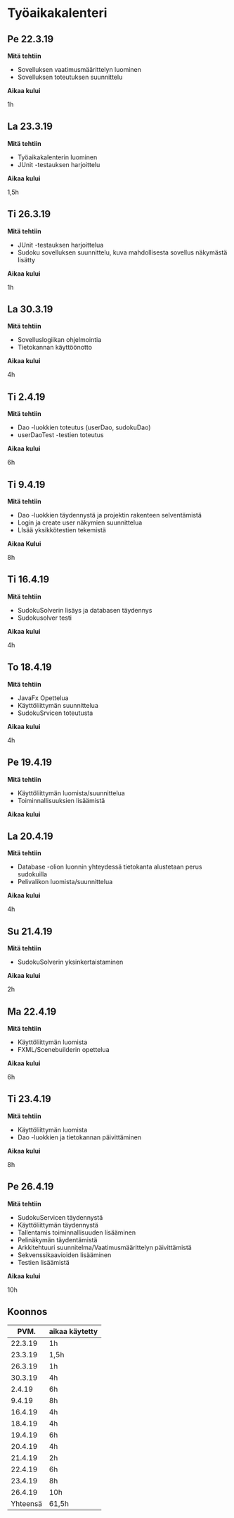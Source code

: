 # Työaikakalenteri

## Pe 22.3.19

__Mitä tehtiin__

* Sovelluksen vaatimusmäärittelyn luominen
* Sovelluksen toteutuksen suunnittelu

__Aikaa kului__

1h

## La 23.3.19

__Mitä tehtiin__

* Työaikakalenterin luominen
* JUnit -testauksen harjoittelu

__Aikaa kului__

1,5h

## Ti 26.3.19

__Mitä tehtiin__

* JUnit -testauksen harjoittelua
* Sudoku sovelluksen suunnittelu, kuva mahdollisesta sovellus näkymästä lisätty

__Aikaa kului__

1h

## La 30.3.19

__Mitä tehtiin__

* Sovelluslogiikan ohjelmointia
* Tietokannan käyttöönotto

__Aikaa kului__

4h 

## Ti 2.4.19

__Mitä tehtiin__

* Dao -luokkien toteutus (userDao, sudokuDao)
* userDaoTest -testien toteutus

__Aikaa kului__

6h

## Ti 9.4.19

__Mitä tehtiin__

* Dao -luokkien täydennystä ja projektin rakenteen selventämistä
* Login ja create user näkymien suunnittelua
* LIsää yksikkötestien tekemistä

__Aikaa Kului__

8h

## Ti 16.4.19

__Mitä tehtiin__

* SudokuSolverin lisäys ja databasen täydennys
* Sudokusolver testi

__Aikaa kului__

4h

## To 18.4.19

__Mitä tehtiin__

* JavaFx Opettelua
* Käyttöliittymän suunnittelua
* SudokuSrvicen toteutusta

__Aikaa kului__

4h

## Pe 19.4.19

__Mitä tehtiin__

* Käyttöliittymän luomista/suunnittelua
* Toiminnallisuuksien lisäämistä

__Aikaa kului__

## La 20.4.19

__Mitä tehtiin__

* Database -olion luonnin yhteydessä tietokanta alustetaan
perus sudokuilla
* Pelivalikon luomista/suunnittelua

__Aikaa kului__

4h

## Su 21.4.19

__Mitä tehtiin__

* SudokuSolverin yksinkertaistaminen

__Aikaa kului__

2h

## Ma 22.4.19

__Mitä tehtiin__

* Käyttöliittymän luomista
* FXML/Scenebuilderin opettelua

__Aikaa kului__

6h

## Ti 23.4.19

__Mitä tehtiin__

* Käyttöliittymän luomista
* Dao -luokkien ja tietokannan päivittäminen

__Aikaa kului__

8h

## Pe 26.4.19

__Mitä tehtiin__

* SudokuServicen täydennystä
* Käyttöliittymän täydennystä
* Tallentamis toiminnallisuuden lisääminen
* Pelinäkymän täydentämistä
* Arkkitehtuuri suunnitelma/Vaatimusmäärittelyn päivittämistä
* Sekvenssikaavioiden lisääminen
* Testien lisäämistä

__Aikaa kului__

10h

## Koonnos

|  PVM.   | aikaa käytetty | 
| ------- | -------------- |
| 22.3.19 | 1h             |
| 23.3.19 | 1,5h |
| 26.3.19 | 1h |
| 30.3.19 | 4h |
| 2.4.19 | 6h |
| 9.4.19 | 8h |
| 16.4.19 | 4h |
| 18.4.19 | 4h |
| 19.4.19 | 6h |
| 20.4.19 | 4h |
| 21.4.19 | 2h |
| 22.4.19 | 6h |
| 23.4.19 | 8h |
| 26.4.19 | 10h |
|Yhteensä | 61,5h |


